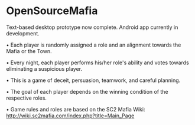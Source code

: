 OpenSourceMafia
===============
Text-based desktop prototype now complete. Android app currently in development.

• Each player is randomly assigned a role and an alignment towards the Mafia or the Town.

• Every night, each player performs his/her role's ability and votes towards eliminating a suspicious player.

• This is a game of deceit, persuasion, teamwork, and careful planning.

• The goal of each player depends on the winning condition of the respective roles.

• Game rules and roles are based on the SC2 Mafia Wiki: http://wiki.sc2mafia.com/index.php?title=Main_Page
